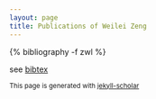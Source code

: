 ```yaml
---
layout: page
title: Publications of Weilei Zeng
---
```


{% bibliography -f zwl %}

see [bibtex](zwl_bib.html)




<small>   This page is generated with <a href="https://github.com/inukshuk/jekyll-scholar">jekyll-scholar</a> </small>
